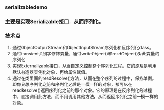 ### serializabledemo
### 主要是实现Serializable接口，从而序列化。
### 技术点
1. 通过ObjectOutputStream和ObjectInputStream序列化和反序列化class。
2. 通过transient关键字修饰变量，通过writeObject()和readObject()对此变量的序列化
3. 实现Externalizable接口，从而自定义控制整个序列化过程。它的原理是利用默认构造器实例化对象，再给属性赋值。
4. 通过在类里面的readResolve()方法，从而在整个序列的过程中，保持单例。即你只想序列化之前和序列化之后是一模一样的对象，那可以在readResolve()返回序列化之前的那个对象。它的原理是在反序列化的过程中，直接调用此方法，而不用调用其他方法，从而返回序列化之前一模一样的对象。